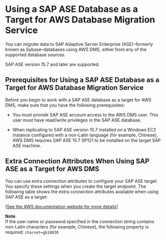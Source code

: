 # Using a SAP ASE Database as a Target for AWS Database Migration Service<a name="CHAP_Target.SAP"></a>

You can migrate data to SAP Adaptive Server Enterprise \(ASE\)–formerly known as Sybase–databases using AWS DMS, either from any of the supported database sources\.

SAP ASE version 15\.7 and later are supported\.

## Prerequisites for Using a SAP ASE Database as a Target for AWS Database Migration Service<a name="CHAP_Target.SAP.Prerequisites"></a>

Before you begin to work with a SAP ASE database as a target for AWS DMS, make sure that you have the following prerequisites:

+ You must provide SAP ASE account access to the AWS DMS user\. This user must have read/write privileges in the SAP ASE database\.

+ When replicating to SAP ASE version 15\.7 installed on a Windows EC2 instance configured with a non\-Latin language \(for example, Chinese\), AWS DMS requires SAP ASE 15\.7 SP121 to be installed on the target SAP ASE machine\.

## Extra Connection Attributes When Using SAP ASE as a Target for AWS DMS<a name="CHAP_Target.SAP.ConnectionAttrib"></a>

You can use extra connection attributes to configure your SAP ASE target\. You specify these settings when you create the target endpoint\. The following table shows the extra connection attributes available when using SAP ASE as a target:

[\[See the AWS documentation website for more details\]](http://docs.aws.amazon.com/dms/latest/userguide/CHAP_Target.SAP.html)

**Note**  
If the user name or password specified in the connection string contains non\-Latin characters \(for example, Chinese\), the following property is required: `charset=gb18030`